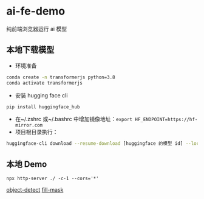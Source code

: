 # ai-fe-demo

纯前端浏览器运行 ai 模型

## 本地下载模型

- 环境准备

```sh
conda create -n transformerjs python=3.8
conda activate transformerjs
```

- 安装 hugging face cli

```sh
pip install huggingface_hub
```

- 在~/.zshrc 或~/.bashrc 中增加镜像地址：`export HF_ENDPOINT=https://hf-mirror.com`
- 项目根目录执行：

```sh
huggingface-cli download --resume-download [huggingface 的模型 id] --local-dir ./models/[huggingface 的模型 id]
```

## 本地 Demo

```
npx http-server ./ -c-1 --cors='*'
```

[object-detect](http://127.0.0.1:8080/index.html)
[fill-mask](http://127.0.0.1:8080/index2.html)
